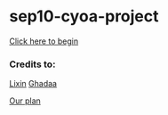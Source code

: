 # sep10-cyoa-project

[Click here to begin](ithaca.md)

### Credits to:
[Lixin](https://github.com/lixinh5541)
[Ghadaa](https://github.com/ghadaaa7608)

[Our plan](plan.png)


